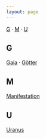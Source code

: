 ```yaml
---
layout: page
---
```

[G](#G) · [M](#M) · [U](#U)

## <a name="G">G</a>

[Gaia](/gaia/) · [Götter](/goetter/)

## <a name="M">M</a>

[Manifestation](/manifestation/)

## <a name="U">U</a>

[Uranus](/uranus/)
